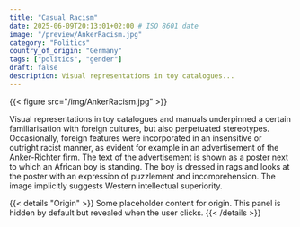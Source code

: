 ```yaml
---
title: "Casual Racism"
date: 2025-06-09T20:13:01+02:00 # ISO 8601 date
image: "/preview/AnkerRacism.jpg"
category: "Politics"
country_of_origin: "Germany"
tags: ["politics", "gender"]
draft: false
description: Visual representations in toy catalogues...
---
```


{{< figure src="/img/AnkerRacism.jpg" >}}

Visual representations in toy catalogues and manuals underpinned a certain familiarisation with foreign cultures, but also perpetuated stereotypes. Occasionally, foreign features were incorporated in an insensitive or outright racist manner, as evident for example in an advertisement of the Anker-Richter firm. The text of the advertisement is shown as a poster next to which an African boy is standing. The boy is dressed in rags and looks at the poster with an expression of puzzlement and incomprehension. The image implicitly suggests Western intellectual superiority.


{{< details "Origin" >}}
Some placeholder content for origin. This panel is hidden by default but revealed when the user clicks.
{{< /details >}}

